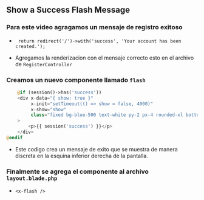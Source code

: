 ## Show a Success Flash Message

### Para este video agragamos un mensaje de registro exitoso

- ` return redirect('/')->with('success', 'Your account has been created.');`


- Agregamos la renderizacion con el mensaje correcto esto en el archivo de `RegisterController`


### Creamos un nuevo componente llamado `flash`

```php
    @if (session()->has('success'))
    <div x-data="{ show: true }"
         x-init="setTimeout(() => show = false, 4000)"
         x-show="show"
         class="fixed bg-blue-500 text-white py-2 px-4 rounded-xl bottom-3 right-3 text-sm"
    >
        <p>{{ session('success') }}</p>
    </div>
@endif
```


- Este codigo crea un mensaje de exito que se muestra de manera discreta en la esquina inferior derecha de la pantalla.


### Finalmente se agrega el componente al archivo `layout.blade.php`


- `<x-flash />`